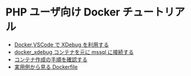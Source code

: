 # PHP ユーザ向け Docker チュートリアル

- [Docker,VSCode で XDebug を利用する](./docker_xdebug)
- [docker_xdebug コンテナを元に mssql に接続する](./php-mssql)
- [コンテナ作成の手順を確認する](./docker_workflow)
- [実用例から見る Dockerfile](./dockerfile_in_reality)
